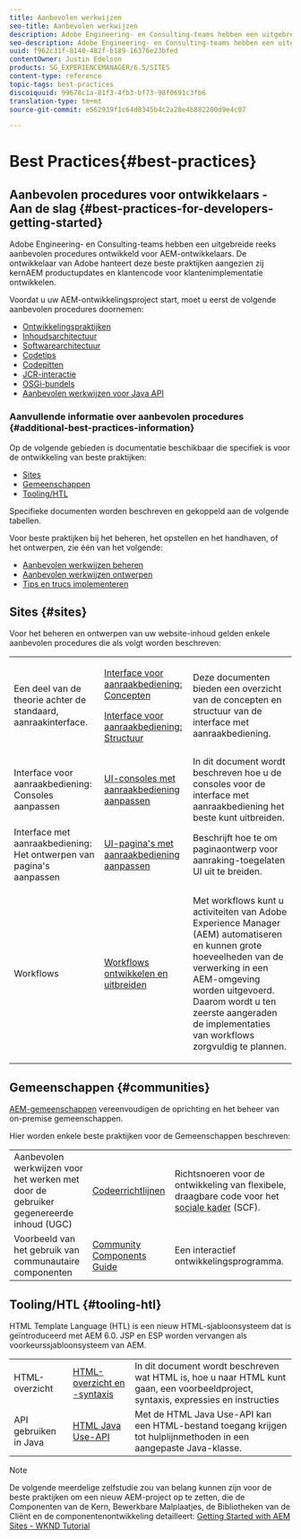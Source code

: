 ```yaml
---
title: Aanbevolen werkwijzen
seo-title: Aanbevolen werkwijzen
description: Adobe Engineering- en Consulting-teams hebben een uitgebreide reeks best practices ontwikkeld voor AEM-ontwikkelaars
seo-description: Adobe Engineering- en Consulting-teams hebben een uitgebreide reeks best practices ontwikkeld voor AEM-ontwikkelaars
uuid: f962c31f-8140-482f-b189-16376e23bfed
contentOwner: Justin Edelson
products: SG_EXPERIENCEMANAGER/6.5/SITES
content-type: reference
topic-tags: best-practices
discoiquuid: 99678c1a-81f3-4fb3-bf73-98f0691c3fb6
translation-type: tm+mt
source-git-commit: e562939f1c64d8345b4c2a28e4b882200d9e4c07

---
```



# Best Practices{#best-practices}

## Aanbevolen procedures voor ontwikkelaars - Aan de slag {#best-practices-for-developers-getting-started}

Adobe Engineering- en Consulting-teams hebben een uitgebreide reeks aanbevolen procedures ontwikkeld voor AEM-ontwikkelaars. De ontwikkelaar van Adobe hanteert deze beste praktijken aangezien zij kernAEM productupdates en klantencode voor klantenimplementatie ontwikkelen.

Voordat u uw AEM-ontwikkelingsproject start, moet u eerst de volgende aanbevolen procedures doornemen:

* [Ontwikkelingspraktijken](/help/sites-developing/development-practices.md)
* [Inhoudsarchitectuur](/help/sites-developing/content-architecture.md)
* [Softwarearchitectuur](/help/sites-developing/software-architecture.md)
* [Codetips](/help/sites-developing/coding-tips.md)
* [Codepitten](/help/sites-developing/code-pitfalls.md)
* [JCR-interactie](/help/sites-developing/jcr-integration.md)
* [OSGi-bundels](/help/sites-developing/osgi-bundles.md)
* [Aanbevolen werkwijzen voor Java API](https://docs.adobe.com/content/help/en/experience-manager-learn/foundation/development/understand-java-api-best-practices.html)

### Aanvullende informatie over aanbevolen procedures {#additional-best-practices-information}

Op de volgende gebieden is documentatie beschikbaar die specifiek is voor de ontwikkeling van beste praktijken:

* [Sites](#sites)
* [Gemeenschappen](/help/sites-developing/best-practices.md#communities)
* [Tooling/HTL](/help/sites-developing/best-practices.md#tooling-htl)

Specifieke documenten worden beschreven en gekoppeld aan de volgende tabellen.

Voor beste praktijken bij het beheren, het opstellen en het handhaven, of het ontwerpen, zie één van het volgende:

* [Aanbevolen werkwijzen beheren](/help/sites-administering/administer-best-practices.md)
* [Aanbevolen werkwijzen ontwerpen](/help/sites-authoring/best-practices.md)
* [Tips en trucs implementeren](/help/sites-deploying/best-practices.md)

## Sites {#sites}

Voor het beheren en ontwerpen van uw website-inhoud gelden enkele aanbevolen procedures die als volgt worden beschreven:

<table>
 <tbody>
  <tr>
   <td>Een deel van de theorie achter de standaard, aanraakinterface.</td>
   <td><p><a href="/help/sites-developing/touch-ui-concepts.md">Interface voor aanraakbediening: Concepten</a></p> <p><a href="/help/sites-developing/touch-ui-structure.md">Interface voor aanraakbediening: Structuur</a></p> </td>
   <td>Deze documenten bieden een overzicht van de concepten en structuur van de interface met aanraakbediening.</td>
  </tr>
  <tr>
   <td>Interface voor aanraakbediening: Consoles aanpassen </td>
   <td><a href="/help/sites-developing/customizing-consoles-touch.md">UI-consoles met aanraakbediening aanpassen</a></td>
   <td>In dit document wordt beschreven hoe u de consoles voor de interface met aanraakbediening het beste kunt uitbreiden.</td>
  </tr>
  <tr>
   <td>Interface met aanraakbediening: Het ontwerpen van pagina's aanpassen</td>
   <td><a href="/help/sites-developing/customizing-page-authoring-touch.md">UI-pagina's met aanraakbediening aanpassen</a></td>
   <td>Beschrijft hoe te om paginaontwerp voor aanraking-toegelaten UI uit te breiden.</td>
  </tr>
  <tr>
   <td>Workflows</td>
   <td><a href="/help/sites-developing/workflows-best-practices.md">Workflows ontwikkelen en uitbreiden</a></td>
   <td><p>Met workflows kunt u activiteiten van Adobe Experience Manager (AEM) automatiseren en kunnen grote hoeveelheden van de verwerking in een AEM-omgeving worden uitgevoerd. Daarom wordt u ten zeerste aangeraden de implementaties van workflows zorgvuldig te plannen.</p> </td>
  </tr>
 </tbody>
</table>

## Gemeenschappen {#communities}

[AEM-gemeenschappen](/help/communities/overview.md) vereenvoudigen de oprichting en het beheer van on-premise gemeenschappen.

Hier worden enkele beste praktijken voor de Gemeenschappen beschreven:

|  |  |  |
|---|---|---|
| Aanbevolen werkwijzen voor het werken met door de gebruiker gegenereerde inhoud (UGC) | [Codeerrichtlijnen](/help/communities/code-guide.md) | Richtsnoeren voor de ontwikkeling van flexibele, draagbare code voor het [sociale kader](/help/communities/scf.md) (SCF). |
| Voorbeeld van het gebruik van communautaire componenten | [Community Components Guide](/help/communities/components-guide.md) | Een interactief ontwikkelingsprogramma. |

## Tooling/HTL {#tooling-htl}

HTML Template Language (HTL) is een nieuw HTML-sjabloonsysteem dat is geïntroduceerd met AEM 6.0. JSP en ESP worden vervangen als voorkeurssjabloonsysteem van AEM.

|  |  |  |
|---|---|---|
| HTML-overzicht | [HTML-overzicht en -syntaxis](https://docs.adobe.com/content/help/en/experience-manager-htl/using/overview.html) | In dit document wordt beschreven wat HTML is, hoe u naar HTML kunt gaan, een voorbeeldproject, syntaxis, expressies en instructies |
| API gebruiken in Java | [HTML Java Use-API](https://helpx.adobe.com/experience-manager/htl/using/use-api.html) | Met de HTML Java Use-API kan een HTML-bestand toegang krijgen tot hulplijnmethoden in een aangepaste Java-klasse. |

>[!NOTE]
>
>De volgende meerdelige zelfstudie zou van belang kunnen zijn voor de beste praktijken om een nieuw AEM-project op te zetten, die de Componenten van de Kern, Bewerkbare Malplaatjes, de Bibliotheken van de Cliënt en de componentenontwikkeling detailleert:
>[Getting Started with AEM Sites - WKND Tutorial](https://helpx.adobe.com/experience-manager/kt/sites/using/getting-started-wknd-tutorial-develop.html)

